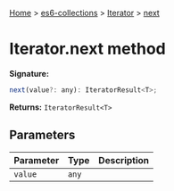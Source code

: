 [Home](./index) &gt; [es6-collections](./es6-collections.md) &gt; [Iterator](./es6-collections.iterator.md) &gt; [next](./es6-collections.iterator.next.md)

# Iterator.next method


**Signature:**
```javascript
next(value?: any): IteratorResult<T>;
```
**Returns:** `IteratorResult<T>`

## Parameters

|  Parameter | Type | Description |
|  --- | --- | --- |
|  `value` | `any` |  |

